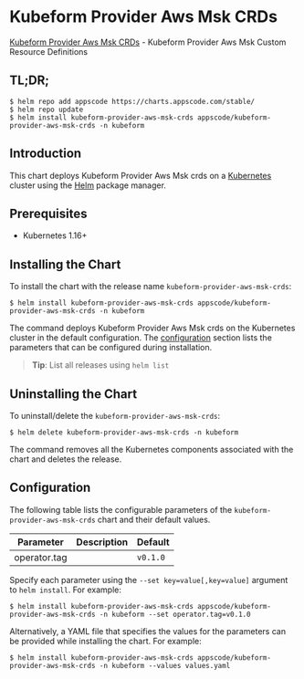# Kubeform Provider Aws Msk CRDs

[Kubeform Provider Aws Msk CRDs](https://github.com/kubeform) - Kubeform Provider Aws Msk Custom Resource Definitions

## TL;DR;

```console
$ helm repo add appscode https://charts.appscode.com/stable/
$ helm repo update
$ helm install kubeform-provider-aws-msk-crds appscode/kubeform-provider-aws-msk-crds -n kubeform
```

## Introduction

This chart deploys Kubeform Provider Aws Msk crds on a [Kubernetes](http://kubernetes.io) cluster using the [Helm](https://helm.sh) package manager.

## Prerequisites

- Kubernetes 1.16+

## Installing the Chart

To install the chart with the release name `kubeform-provider-aws-msk-crds`:

```console
$ helm install kubeform-provider-aws-msk-crds appscode/kubeform-provider-aws-msk-crds -n kubeform
```

The command deploys Kubeform Provider Aws Msk crds on the Kubernetes cluster in the default configuration. The [configuration](#configuration) section lists the parameters that can be configured during installation.

> **Tip**: List all releases using `helm list`

## Uninstalling the Chart

To uninstall/delete the `kubeform-provider-aws-msk-crds`:

```console
$ helm delete kubeform-provider-aws-msk-crds -n kubeform
```

The command removes all the Kubernetes components associated with the chart and deletes the release.

## Configuration

The following table lists the configurable parameters of the `kubeform-provider-aws-msk-crds` chart and their default values.

|  Parameter   | Description | Default  |
|--------------|-------------|----------|
| operator.tag |             | `v0.1.0` |


Specify each parameter using the `--set key=value[,key=value]` argument to `helm install`. For example:

```console
$ helm install kubeform-provider-aws-msk-crds appscode/kubeform-provider-aws-msk-crds -n kubeform --set operator.tag=v0.1.0
```

Alternatively, a YAML file that specifies the values for the parameters can be provided while
installing the chart. For example:

```console
$ helm install kubeform-provider-aws-msk-crds appscode/kubeform-provider-aws-msk-crds -n kubeform --values values.yaml
```
